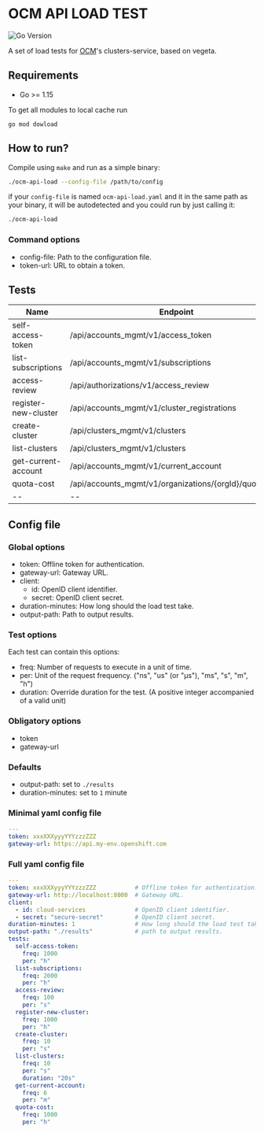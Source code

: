 # OCM API LOAD TEST

![Go Version](https://img.shields.io/badge/go%20version-%3E=1.15-61CFDD.svg?style=flat-square)

A set of load tests for [OCM](https://github.com/openshift-online/ocm-api-model)'s clusters-service, based on vegeta.

## Requirements

- Go >= 1.15

To get all modules to local cache run

`go mod dowload`

## How to run?

Compile using `make` and run as a simple binary:

```sh
./ocm-api-load --config-file /path/to/config
```

if your `config-file` is named `ocm-api-load.yaml` and it in the same
path as your binary, it will be autodetected and you could run by just calling it:

```sh
./ocm-api-load
```

### Command options

- config-file: Path to the configuration file.
- token-url: URL to obtain a token.

## Tests

| Name | Endpoint | Method |
|----|----|----|
| self-access-token | /api/accounts_mgmt/v1/access_token | POST |
| list-subscriptions | /api/accounts_mgmt/v1/subscriptions | GET |
| access-review | /api/authorizations/v1/access_review | POST |
| register-new-cluster | /api/accounts_mgmt/v1/cluster_registrations | POST |
| create-cluster | /api/clusters_mgmt/v1/clusters | POST |
| list-clusters | /api/clusters_mgmt/v1/clusters | GET |
| get-current-account | /api/accounts_mgmt/v1/current_account | GET |
| quota-cost | /api/accounts_mgmt/v1/organizations/{orgId}/quota_cost | GET |
|--|--|--|

## Config file

### Global options

- token: Offline token for authentication.
- gateway-url: Gateway URL.
- client:
  - id: OpenID client identifier.
  - secret: OpenID client secret.
- duration-minutes: How long should the load test take.
- output-path: Path to output results.

### Test options

Each test can contain this options:

- freq: Number of requests to execute in a unit of time.
- per: Unit of the request frequency. ("ns", "us" (or "µs"), "ms", "s", "m", "h")
- duration: Override duration for the test. (A positive integer accompanied of a valid unit)

### Obligatory options

- token
- gateway-url

### Defaults

- output-path: set to `./results`
- duration-minutes: set to `1` minute

### Minimal yaml config file

```yaml
---
token: xxxXXXyyyYYYzzzZZZ
gateway-url: https://api.my-env.openshift.com
```

### Full yaml config file

```yaml
---
token: xxxXXXyyyYYYzzzZZZ           # Offline token for authentication.
gateway-url: http://localhost:8000  # Gateway URL.
client:
  - id: cloud-services              # OpenID client identifier.
  - secret: "secure-secret"         # OpenID client secret.
duration-minutes: 1                 # How long should the load test take.
output-path: "./results"            # path to output results.
tests:
  self-access-token:
    freq: 1000
    per: "h"
  list-subscriptions:
    freq: 2000
    per: "h"
  access-review:
    freq: 100
    per: "s"
  register-new-cluster:
    freq: 1000
    per: "h"
  create-cluster:
    freq: 10
    per: "s"
  list-clusters:
    freq: 10
    per: "s"
    duration: "20s"
  get-current-account:
    freq: 6
    per: "m"
  quota-cost:
    freq: 1000
    per: "h"
```
